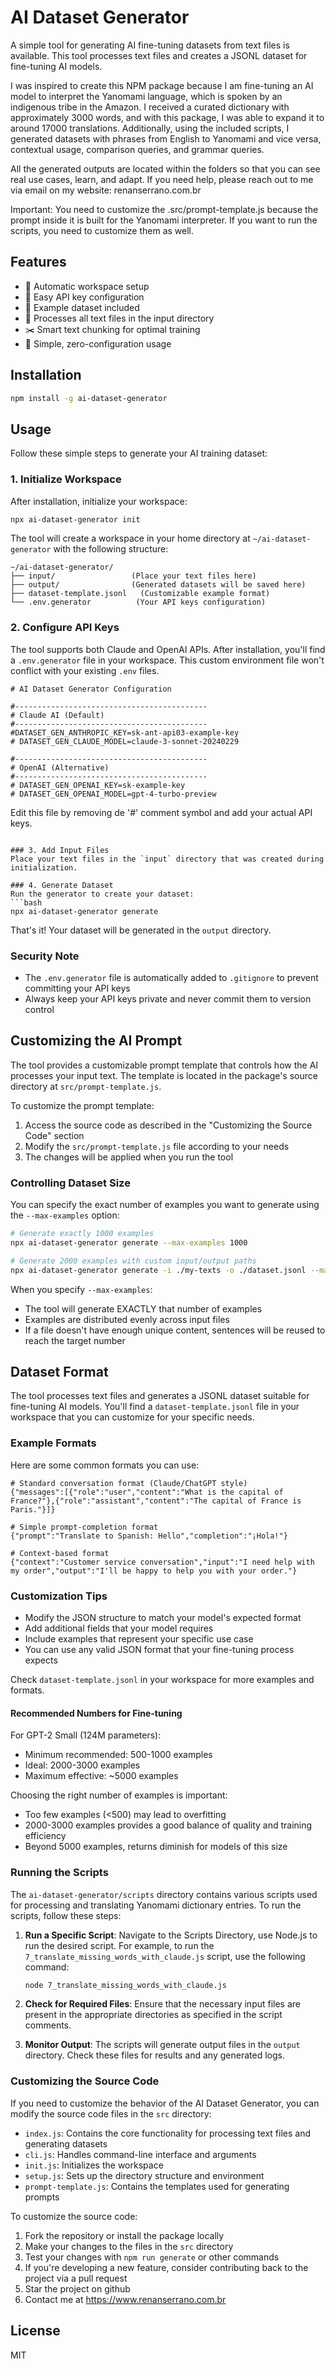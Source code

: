 # AI Dataset Generator

A simple tool for generating AI fine-tuning datasets from text files is available. This tool processes text files and creates a JSONL dataset for fine-tuning AI models.

I was inspired to create this NPM package because I am fine-tuning an AI model to interpret the Yanomami language, which is spoken by an indigenous tribe in the Amazon. I received a curated dictionary with approximately 3000 words, and with this package, I was able to expand it to around 17000 translations. Additionally, using the included scripts, I generated datasets with phrases from English to Yanomami and vice versa, contextual usage, comparison queries, and grammar queries.

All the generated outputs are located within the folders so that you can see real use cases, learn, and adapt. If you need help, please reach out to me via email on my website: renanserrano.com.br

Important: You need to customize the .src/prompt-template.js because the prompt inside it is built for the Yanomami interpreter. If you want to run the scripts, you need to customize them as well.

## Features

- 📁 Automatic workspace setup
- 🔑 Easy API key configuration
- 📝 Example dataset included
- 🔄 Processes all text files in the input directory
- ✂️ Smart text chunking for optimal training
- 🚀 Simple, zero-configuration usage

## Installation

```bash
npm install -g ai-dataset-generator
```

## Usage

Follow these simple steps to generate your AI training dataset:

### 1. Initialize Workspace
After installation, initialize your workspace:
```bash
npx ai-dataset-generator init
```
The tool will create a workspace in your home directory at `~/ai-dataset-generator` with the following structure:

```
~/ai-dataset-generator/
├── input/                 (Place your text files here)
├── output/                (Generated datasets will be saved here)
├── dataset-template.jsonl   (Customizable example format)
└── .env.generator          (Your API keys configuration)
```

### 2. Configure API Keys

The tool supports both Claude and OpenAI APIs. After installation, you'll find a `.env.generator` file in your workspace. This custom environment file won't conflict with your existing `.env` files.

```env
# AI Dataset Generator Configuration

#-------------------------------------------
# Claude AI (Default)
#-------------------------------------------
#DATASET_GEN_ANTHROPIC_KEY=sk-ant-api03-example-key
# DATASET_GEN_CLAUDE_MODEL=claude-3-sonnet-20240229

#-------------------------------------------
# OpenAI (Alternative)
#-------------------------------------------
# DATASET_GEN_OPENAI_KEY=sk-example-key
# DATASET_GEN_OPENAI_MODEL=gpt-4-turbo-preview

```

Edit this file by removing de '#' comment symbol and add your actual API keys.
```

### 3. Add Input Files
Place your text files in the `input` directory that was created during initialization.

### 4. Generate Dataset
Run the generator to create your dataset:
```bash
npx ai-dataset-generator generate
```

That's it! Your dataset will be generated in the `output` directory.

### Security Note
- The `.env.generator` file is automatically added to `.gitignore` to prevent committing your API keys
- Always keep your API keys private and never commit them to version control

## Customizing the AI Prompt

The tool provides a customizable prompt template that controls how the AI processes your input text. The template is located in the package's source directory at `src/prompt-template.js`.

To customize the prompt template:

1. Access the source code as described in the "Customizing the Source Code" section
2. Modify the `src/prompt-template.js` file according to your needs
3. The changes will be applied when you run the tool

### Controlling Dataset Size

You can specify the exact number of examples you want to generate using the `--max-examples` option:

```bash
# Generate exactly 1000 examples
npx ai-dataset-generator generate --max-examples 1000

# Generate 2000 examples with custom input/output paths
npx ai-dataset-generator generate -i ./my-texts -o ./dataset.jsonl --max-examples 2000
```

When you specify `--max-examples`:
- The tool will generate EXACTLY that number of examples
- Examples are distributed evenly across input files
- If a file doesn't have enough unique content, sentences will be reused to reach the target number

## Dataset Format

The tool processes text files and generates a JSONL dataset suitable for fine-tuning AI models. You'll find a `dataset-template.jsonl` file in your workspace that you can customize for your specific needs.

### Example Formats

Here are some common formats you can use:

```jsonl
# Standard conversation format (Claude/ChatGPT style)
{"messages":[{"role":"user","content":"What is the capital of France?"},{"role":"assistant","content":"The capital of France is Paris."}]}

# Simple prompt-completion format
{"prompt":"Translate to Spanish: Hello","completion":"¡Hola!"}

# Context-based format
{"context":"Customer service conversation","input":"I need help with my order","output":"I'll be happy to help you with your order."}
```

### Customization Tips
- Modify the JSON structure to match your model's expected format
- Add additional fields that your model requires
- Include examples that represent your specific use case
- You can use any valid JSON format that your fine-tuning process expects

Check `dataset-template.jsonl` in your workspace for more examples and formats.

#### Recommended Numbers for Fine-tuning

For GPT-2 Small (124M parameters):
- Minimum recommended: 500-1000 examples
- Ideal: 2000-3000 examples
- Maximum effective: ~5000 examples

Choosing the right number of examples is important:
- Too few examples (<500) may lead to overfitting
- 2000-3000 examples provides a good balance of quality and training efficiency
- Beyond 5000 examples, returns diminish for models of this size


### Running the Scripts

The `ai-dataset-generator/scripts` directory contains various scripts used for processing and translating Yanomami dictionary entries. To run the scripts, follow these steps:

1. **Run a Specific Script**: Navigate to the Scripts Directory, use Node.js to run the desired script. For example, to run the `7_translate_missing_words_with_claude.js` script, use the following command:
   ```bash
   node 7_translate_missing_words_with_claude.js
   ```

2. **Check for Required Files**: Ensure that the necessary input files are present in the appropriate directories as specified in the script comments.

3. **Monitor Output**: The scripts will generate output files in the `output` directory. Check these files for results and any generated logs.


### Customizing the Source Code

If you need to customize the behavior of the AI Dataset Generator, you can modify the source code files in the `src` directory:

- `index.js`: Contains the core functionality for processing text files and generating datasets
- `cli.js`: Handles command-line interface and arguments
- `init.js`: Initializes the workspace
- `setup.js`: Sets up the directory structure and environment
- `prompt-template.js`: Contains the templates used for generating prompts

To customize the source code:

1. Fork the repository or install the package locally
2. Make your changes to the files in the `src` directory
3. Test your changes with `npm run generate` or other commands
4. If you're developing a new feature, consider contributing back to the project via a pull request
5. Star the project on github
6. Contact me at https://www.renanserrano.com.br

## License

MIT
